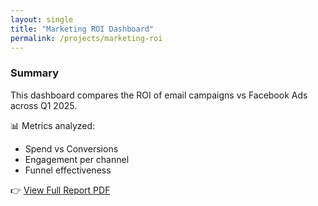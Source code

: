 ```yaml
---
layout: single
title: "Marketing ROI Dashboard"
permalink: /projects/marketing-roi
---
```


### Summary

This dashboard compares the ROI of email campaigns vs Facebook Ads across Q1 2025.

📊 Metrics analyzed:
- Spend vs Conversions
- Engagement per channel
- Funnel effectiveness

👉 [View Full Report PDF](#)


